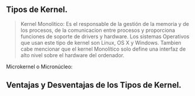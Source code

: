 ## Tipos de Kernel.
> Kernel Monolitico:
Es el responsable de la gestión de la memoria y de los procesos, de la comunicacion entre procesos y proporciona funciones de soporte de drivers y hardware. Los sistemas Operativos que usan este tipo de kernel son Linux, OS X y Windows. Tambien cabe mencionar que el kernel Monolítico solo define una interfaz de alto nivel sobre el hardware del ordenador. 

Microkernel o Micronúcleo: 


## Ventajas y Desventajas de los Tipos de Kernel.